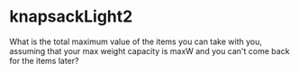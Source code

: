 # knapsackLight2
What is the total maximum value of the items you can take with you, assuming that your max weight capacity is maxW and you can't come back for the items later?
